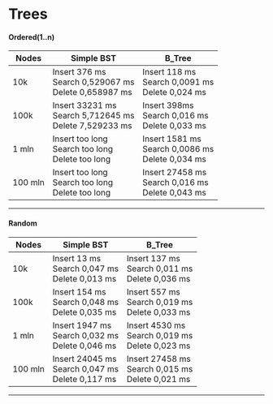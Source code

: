 # Trees
#### Ordered(1..n)

Nodes | Simple BST | B_Tree
----- | ---------- | ------
10k | Insert 376 ms <br> Search 0,529067 ms <br> Delete 0,658987 ms | Insert 118 ms <br> Search 0,0091 ms <br> Delete 0,024 ms
100k | Insert 33231 ms <br> Search 5,712645 ms<br> Delete 7,529233 ms | Insert 398ms <br> Search 0,016 ms <br> Delete 0,033 ms
1 mln | Insert too long <br> Search too long <br> Delete too long| Insert 1581 ms <br> Search 0,0086 ms <br> Delete 0,034 ms
100 mln |  Insert too long <br> Search too long <br> Delete too long| Insert 27458 ms <br> Search 0,016 ms <br> Delete 0,043 ms
-----------

#### Random
Nodes | Simple BST | B_Tree
----- | ---------- | ------
10k | Insert 13 ms <br> Search 0,047 ms <br> Delete 0,013 ms | Insert 137 ms <br> Search 0,011 ms <br> Delete 0,036 ms
100k | Insert 154 ms <br> Search 0,048 ms<br> Delete 0,035 ms | Insert 557 ms <br> Search  0,019 ms <br> Delete 0,033 ms
1 mln | Insert 1947 ms <br> Search 0,032 ms <br> Delete 0,046 ms| Insert 4530 ms <br> Search 0,019 ms <br> Delete 0,023 ms
100 mln |  Insert 24045 ms <br> Search 0,047 ms <br> Delete 0,117 ms| Insert 27458 ms <br>  Search 0,015 ms <br> Delete 0,021 ms
-----------
     
